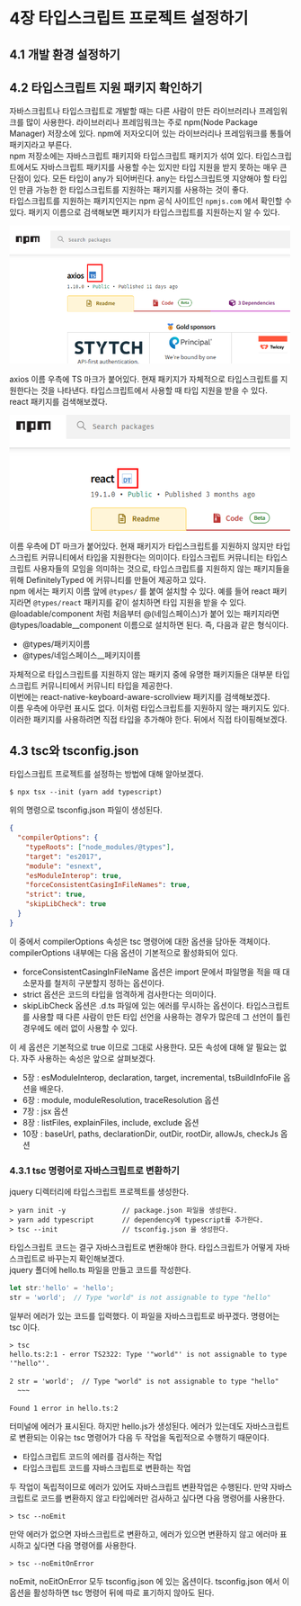 # 4장 타입스크립트 프로젝트 설정하기

## 4.1 개발 환경 설정하기
## 4.2 타입스크립트 지원 패키지 확인하기
자바스크립트나 타입스크립트로 개발할 때는 다른 사람이 만든 라이브러리나 프레임워크를 많이 사용한다. 라이브러리나 프레임워크는 주로 npm(Node Package Manager) 저장소에 있다.
npm에 저자오디어 있는 라이브러리나 프레임워크를 통틀어 패키지라고 부른다.  
npm 저장소에는 자바스크립트 패키지와 타입스크립트 패키지가 섞여 있다. 타입스크립트에서도 자바스크립트 패키지를 사용할 수는 있지만 타입 지원을 받지 못하는 매우 큰 단점이 있다.
모든 타입이 any가 되어버린다. any는 타입스크립트엣 지양해야 할 타입인 만큼 가능한 한 타입스크립트를 지원하는 패키지를 사용하는 것이 좋다.  
타입스크립트를 지원하는 패키지인지는 npm 공식 사이트인 `npmjs.com` 에서 확인할 수 있다. 패키지 이름으로 검색해보면 패키지가 타입스크립트를 지원하는지 알 수 있다.

<img alt="axios 검색 결과" src="../images/img01.png" width="500"/>
  
axios 이름 우측에 TS 마크가 붙어있다. 현재 패키지가 자체적으로 타입스크립트를 지원한다는 것을 나타낸다. 타입스크립트에서 사용할 때 타입 지원을 받을 수 있다.  
react 패키지를 검색해보겠다.

<img alt="img.png" src="../images/img02.png" width="500"/>
  
이름 우측에 DT 마크가 붙어있다. 현재 패키지가 타입스크립트를 지원하지 않지만 타입스크립트 커뮤니티에서 타입을 지원한다는 의미이다. 타입스크립트 커뮤니티는
타입스크립트 사용자들의 모임을 의미하는 것으로, 타입스크립트를 지원하지 않는 패키지들을 위해 DefinitelyTyped 에 커뮤니티를 만들어 제공하고 있다.  
npm 에서는 패키지 이름 앞에 `@types/` 를 붙여 설치할 수 있다. 예를 들어 react 패키지라면 `@types/react` 패키지를 같이 설치하면 타입 지원을 받을 수 있다.
@loadable/component 처럼 처읍부터 @(네임스페이스)가 붙어 있는 패키지라면 @types/loadable__component 이름으로 설치하면 된다. 즉, 다음과 같은 형식이다.
- @types/패키지이름
- @types/네임스페이스__페키지이름
  
자체적으로 타입스크립트를 지원하지 않는 패키지 중에 유명한 패키지들은 대부분 타입스크립트 커뮤니티에서 커뮤니티 타입을 제공한다.  
이번에는 react-native-keyboard-aware-scrollview 패키지를 검색해보겠다.  
이름 우측에 아무런 표시도 없다. 이처럼 타입스크립트를 지원하지 않는 패키지도 있다. 이러한 패키지를 사용하려면 직접 타입을 추가해야 한다. 뒤에서 직접 타이핑해보겠다.

## 4.3 tsc와 tsconfig.json
타입스크립트 프로젝트를 설정하는 방법에 대해 알아보겠다. 
```
$ npx tsx --init (yarn add typescript)
```
위의 명령으로 tsconfig.json 파일이 생성된다.
```json
{
  "compilerOptions": {
    "typeRoots": ["node_modules/@types"],
    "target": "es2017",                                  
    "module": "esnext",                                
    "esModuleInterop": true,                           
    "forceConsistentCasingInFileNames": true,          
    "strict": true,                                    
    "skipLibCheck": true                              
  }
}
```
이 중에서 compilerOptions 속성은 tsc 명령어에 대한 옵션을 담아둔 객체이다. compilerOptions 내부에는 다음 옵션이 기본적으로 활성화되어 있다.
- forceConsistentCasingInFileName 옵션은 import 문에서 파일명을 적을 때 대소문자를 철저히 구분할지 정하는 옵션이다.
- strict 옵션은 코드의 타입을 엄격하게 검사한다는 의미이다.
- skipLibCheck 옵션은 .d.ts 파일에 있는 에러를 무시하는 옵션이다. 타입스크립트를 사용할 때 다른 사람이 만든 타입 선언을 사용하는 경우가 많은데 그 선언이 틀린 경우에도 에러 없이 사용할 수 있다.

이 세 옵션은 기본적으로 true 이므로 그대로 사용한다. 모든 속성에 대해 알 필요는 없다. 자주 사용하는 속성은 앞으로 살펴보겠다.  
- 5장 : esModuleInterop, declaration, target, incremental, tsBuildInfoFile 옵션을 배운다.
- 6장 : module, moduleResolution, traceResolution 옵션
- 7장 : jsx 옵션
- 8장 : listFiles, explainFiles, include, exclude 옵션
- 10장 : baseUrl, paths, declarationDir, outDir, rootDir, allowJs, checkJs 옵션

### 4.3.1 tsc 명령어로 자바스크립트로 변환하기
jquery 디렉터리에 타입스크립트 프로젝트를 생성한다.
```
> yarn init -y              // package.json 파일을 생성한다.
> yarn add typescript       // dependency에 typescript를 추가한다.
> tsc --init                // tsconfig.json 을 생성한다.
```
타입스크립트 코드는 결구 자바스크립트로 변환해야 한다. 타입스크립트가 어떻게 자바스크립트로 바꾸는지 확인해보겠다.  
jquery 폴더에 hello.ts 파일을 만들고 코드를 작성한다.
```typescript
let str:'hello' = 'hello';
str = 'world';  // Type "world" is not assignable to type "hello"
```
일부러 에러가 있는 코드를 입력했다. 이 파일을 자바스크립트로 바꾸겠다. 명령어는 tsc 이다.
```
> tsc
hello.ts:2:1 - error TS2322: Type '"world"' is not assignable to type '"hello"'.

2 str = 'world';  // Type "world" is not assignable to type "hello"
  ~~~

Found 1 error in hello.ts:2
```
터미널에 에러가 표시된다. 하지만 hello.js가 생성된다. 에러가 있는데도 자바스크립트로 변환되는 이유는 tsc 명령어가 다음 두 작업을 독립적으로 수행하기 때문이다.
- 타입스크립트 코드의 에러를 검사하는 작업
- 타입스크립트 코드를 자바스크립트로 변환하는 작업
    
두 작업이 독립적이므로 에러가 있어도 자바스크립트 변환작업은 수행된다. 만약 자바스크립트로 코드를 변환하지 않고 타입에러만 검사하고 싶다면 다음 명령어를 사용한다.
```
> tsc --noEmit
```
만약 에러가 없으면 자바스크립트로 변환하고, 에러가 있으면 변환하지 않고 에러마 표시하고 싶다면 다음 명령어를 사용한다.
```
> tsc --noEmitOnError
```
noEmit, noEitOnError 모두 tsconfig.json 에 있는 옵션이다. tsconfig.json 에서 이 옵션을 활성하하면 tsc 명령어 뒤에 따로 표기하지 않아도 된다.



















































